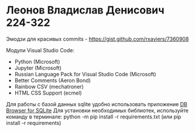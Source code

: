 # Леонов Владислав Денисович 224-322 

Эмодзи для красивых commits - https://gist.github.com/rxaviers/7360908

Модули Visual Studio Code:
- Python (Microsoft)
- Jupyter (Microsoft)
- Russian Language Pack for Visual Studio Code (Microsoft)
- Better Comments (Aeron Bond)
- Rainbow CSV (mechatroner)
- HTML CSS Support (ecmel)


Для работы с базой данных sqlite удобно использовать приложение [DB Browser for SQLite](https://sqlitebrowser.org/dl/)
Для установки необходимых библиотек, используйте команду в терминале: python -m pip install -r requirements.txt (или pip install -r requirements)
